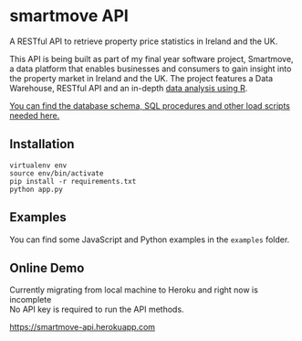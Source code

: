 # smartmove API
A RESTful API to retrieve property price statistics in Ireland and the UK. 

This API is being built as part of my final year software project, Smartmove, a data platform that enables businesses and consumers to gain insight into the property market in Ireland and the UK. The project features a Data Warehouse, RESTful API and an in-depth [data analysis using R](https://github.com/AnthonyBloomer/pdr).

[You can find the database schema, SQL procedures and other load scripts needed here.](https://github.com/AnthonyBloomer/smartmove-load-scripts)


## Installation

```
virtualenv env
source env/bin/activate
pip install -r requirements.txt
python app.py
```

## Examples

You can find some JavaScript and Python examples in the ```examples``` folder.


## Online Demo

Currently migrating from local machine to Heroku and right now is incomplete   
No API key is required to run the API methods.

https://smartmove-api.herokuapp.com
